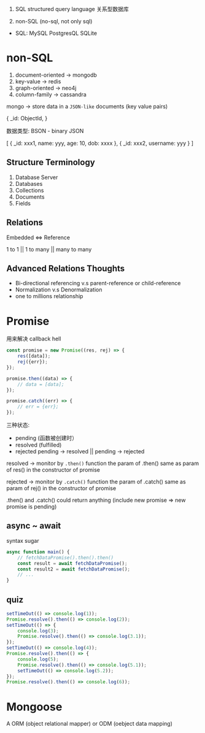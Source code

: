 1. SQL
structured query language
关系型数据库

2. non-SQL
(no-sql, not only sql)

- SQL:
MySQL
PostgresQL
SQLite

# non-SQL

1. document-oriented -> mongodb
2. key-value -> redis
3. graph-oriented -> neo4j
4. column-family -> cassandra

mongo -> store data in a `JSON-like` documents (key value pairs)

{
    _id: ObjectId,
}

数据类型: BSON - binary JSON

[
    {
        _id: xxx1,
        name: yyy,
        age: 10,
        dob: xxxx
    },
    {
        _id: xxx2,
        username: yyy
    }
]

## Structure Terminology

1. Database Server
2. Databases
3. Collections
4. Documents
5. Fields

## Relations

Embedded <=> Reference

1 to 1 || 1 to many || many to many

## Advanced Relations Thoughts
- Bi-directional referencing v.s parent-reference or child-reference
- Normalization v.s Denormalization
- one to millions relationship

# Promise

用来解决 callback hell
```js
const promise = new Promise((res, rej) => {
    res([data]);
    rej({err});
});

promise.then((data) => {
    // data = [data];
});

promise.catch((err) => {
    // err = {err};
});
```
三种状态:
- pending (函数被创建时）
- resolved (fulfilled)
- rejected
pending -> resolved || pending -> rejected

resolved -> monitor by `.then()` function
the param of .then() same as param of res() in the constructor of promise

rejected -> monitor by `.catch()` function
the param of .catch() same as param of rej() in the constructor of promise

.then() and .catch() could return anything (include new promise => new promise is pending)

## async ~ await

syntax sugar

```js
async function main() {
    // fetchDataPromise().then().then()
    const result = await fetchDataPromise();
    const result2 = await fetchDataPromise();
    // ...
}
```

## quiz

```js
setTimeOut(() => console.log(1));
Promise.resolve().then(() => console.log(2));
setTimeOut(() => {
	console.log(3);
	Promise.resolve().then(() => console.log(3.1));
});
setTimeOut(() => console.log(4));
Promise.resolve().then(() => {
	console.log(5);
	Promise.resolve().then(() => console.log(5.1));
	setTimeOut(() => console.log(5.2));
});
Promise.resolve().then(() => console.log(6));
```

# Mongoose

A ORM (object relational mapper) or ODM (oebject data mapping)
